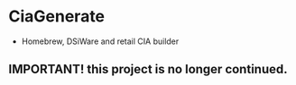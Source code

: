 # CiaGenerate
- Homebrew, DSiWare and retail CIA builder

## **IMPORTANT!** this project is no longer continued.
